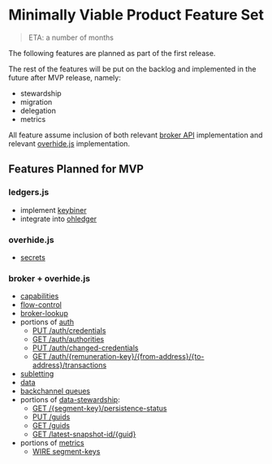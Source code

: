 # Minimally Viable Product Feature Set

> ETA: a number of months

The following features are planned as part of the first release.

The rest of the features will be put on the backlog and implemented in the future after MVP release, namely:

* stewardship
* migration
* delegation
* metrics

All feature assume inclusion of both relevant [broker API](https://overhide.github.io/overhide/docs/broker.html) implementation and relevant [overhide.js](overhide.js.md) implementation.

## Features Planned for MVP

### ledgers.js

* implement [keybiner](secrets-keybiner.md#keybiner)
* integrate into [ohledger](https://ohledger.com)

### overhide.js

* [secrets](glossary.md#secrets)

### broker + overhide.js

* [capabilities](https://overhide.github.io/overhide/docs/broker.html#tag-capabilities)
* [flow-control](https://overhide.github.io/overhide/docs/broker.html#tag-flow-control)
* [broker-lookup](https://overhide.github.io/overhide/docs/broker.html#tag-broker-lookup)
* portions of [auth](https://overhide.github.io/overhide/docs/broker.html#tag-auth)
    * [PUT /auth/credentials](https://overhide.github.io/overhide/docs/broker.html#operation--auth-credentials-put)
    * [GET /auth/authorities](https://overhide.github.io/overhide/docs/broker.html#operation--auth-authorities-get)
    * [PUT /auth/changed-credentials](https://overhide.github.io/overhide/docs/broker.html#operation--auth-changed-credentials-put)
    * [GET /auth/{remuneration-key}/{from-address}/{to-address}/transactions](https://overhide.github.io/overhide/docs/broker.html#operation--auth--remuneration-key---from-address---to-address--transactions-get)
* [subletting](https://overhide.github.io/overhide/docs/broker.html#tag-subletting)
* [data](https://overhide.github.io/overhide/docs/broker.html#tag-data)
* [backchannel queues](https://overhide.github.io/overhide/docs/broker.html#operation-post-message-WIRE)
* portions of [data-stewardship](https://overhide.github.io/overhide/docs/broker.html#tag-data-stewardship):
    * [GET /{segment-key}/persistence-status](https://overhide.github.io/overhide/docs/broker.html#operation---segment-key--persistence-status-get)
    * [PUT /guids](https://overhide.github.io/overhide/docs/broker.html#operation--guids-put)
    * [GET /guids](https://overhide.github.io/overhide/docs/broker.html#operation--guids-get)
    * [GET /latest-snapshot-id/{guid}](https://overhide.github.io/overhide/docs/broker.html#operation--latest-snapshot-id--guid--get)
* portions of [metrics](https://overhide.github.io/overhide/docs/broker.html#tag-metrics)
    * [WIRE segment-keys](https://overhide.github.io/overhide/docs/broker.html#operation-segment-keys-WIRE)